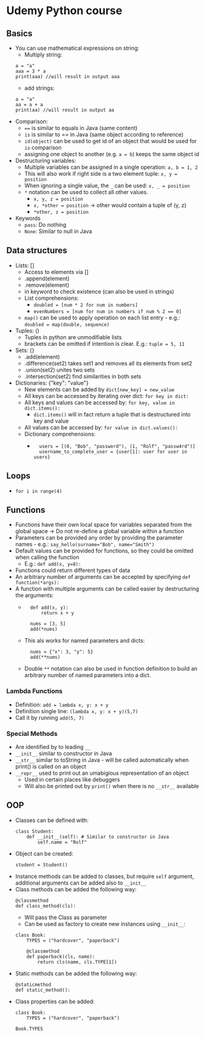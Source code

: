 # Udemy Python course

## Basics

- You can use mathematical expressions on string:
    - Multiply string:
    ```
    a = "a"
    aaa = 3 * a
    print(aaa) //will result in output aaa
    ```
    - add strings:
    ```
    a = "a"
    aa = a + a
    print(aa) //will result in output aa
    ```
 - Comparison:
    - `==` is similar to equals in Java (same content)
    - `is` is similar to == in Java (same object according to reference)
    - `id(object)` can be used to get id of an object that would be used for `is` comparison
    - assigning one object to another (e.g. `a = b`) keeps the same object id
- Destructuring variables:
    - Multiple variables can be assigned in a single operation: `a, b = 1, 2`
    - This will also work if right side is a two element tuple: `x, y = position`
    - When ignoring a single value, the `_` can be used: `x, _ = position`
    - `*` notation can be used to collect all other values.
        - `x, y, z = position`
        - `x, *other = position` -> other would contain a tuple of (y, z)
        - `*other, z = position`
- Keywords
    - `pass`: Do nothing
    - `None`: Similar to null in Java

## Data structures
 - Lists: []
    - Access to elements via []
    - .append(element)
    - .remove(element)
    - in keyword to check existence (can also be used in strings)
    - List comprehensions:
        - `doubled = [num * 2 for num in numbers]`
        - `evenNumbers = [num for num in numbers if num % 2 == 0]`
    - `map()` can be used to apply operation on each list entry - e.g.: `doubled = map(double, sequence)`
- Tuples: ()
    - Tuples in python are unmodifiable lists
    - brackets can be omitted if intention is clear. E.g.: `tuple = 5, 11` 
- Sets: {}
    - .add(element)
    - .difference(set2) takes set1 and removes all its elements from set2 
    - .union(set2) unites two sets
    - .intersection(set2) find similarities in both sets
- Dictionaries: {"key": "value"}
    - New elements can be added by `dict[new_key] = new_value`
    - All keys can be accessed by iterating over dict: `for key in dict:`
    - All keys and values can be accessed by: `for key, value in dict.items():`
        - `dict.items()` will in fact return a tuple that is destructured into key and value
    - All values can be accessed by: `for value in dict.values():`
    - Dictionary comprehensions:
        - ```
            users = [(0, "Bob", "password"), (1, "Rolf", "passw4rd")]
            username_to_complete_user = {user[1]: user for user in users}
          ```

## Loops
- `for i in range(4)`

## Functions
- Functions have their own local space for variables separated from the global space -> Do not re-define a global variable within a function
- Parameters can be provided any order by providing the parameter names - e.g.: `say_hello(surname="Bob", name="Smith")`
- Default values can be provided for functions, so they could be omitted when calling the function
    - E.g.: `def add(x, y=8):`
- Functions could return different types of data
- An arbitrary number of arguments can be accepted by specifying `def function(*args):`
- A function with multiple arguments can be called easier by destructuring the arguments:
    - ```
        def add(x, y):
            return x + y
        
        nums = [3, 5]
        add(*nums)
      ```
    - This als works for named parameters and dicts:
      ```
        nums = {"x": 3, "y": 5}
        add(**nums)
      ```
    - Double `**` notation can also be used in function definition to build an arbitrary number of named parameters into a dict.

### Lambda Functions
- Definition: `add = lambda x, y: x + y`
- Definition single line: `(lambda x, y: x + y)(5,7)`
- Call it by running `add(5, 7)`

### Special Methods
- Are identified by to leading `__`
- `__init__` similar to constructor in Java
- `__str__` similar to toString in Java - will be called automatically when print() is called on an object
- `__repr__` used to print out an umabigious representation of an object
    - Used in certain places like debuggers
    - Will also be printed out by `print()` when there is no `__str__` available

## OOP
- Classes can be defined with:
    ```
    class Student:
        def __init__(self): # Similar to constructor in Java
            self.name = "Rolf"
    ```
- Object can be created:
    ```
    student = Student()
    ```
- Instance methods can be added to classes, but require `self` argument, additional arguments can be added also to `__init__`
- Class methods can be added the following way:
    ```
    @classmethod
    def class_method(cls):
    ```
    - Will pass the Class as parameter
    - Can be used as factory to create new instances using `__init__`:
    ```
    class Book:
        TYPES = ("hardcover", "paperback")

        @classmethod
        def paperback(cls, name):
            return cls(name, cls.TYPE[1])
    ```
- Static methods can be added the following way:
    ```
    @staticmethod
    def static_method():
    ```
- Class properties can be added:
    ```
    class Book:
        TYPES = ("hardcover", "paperback")

    Book.TYPES
    ```





